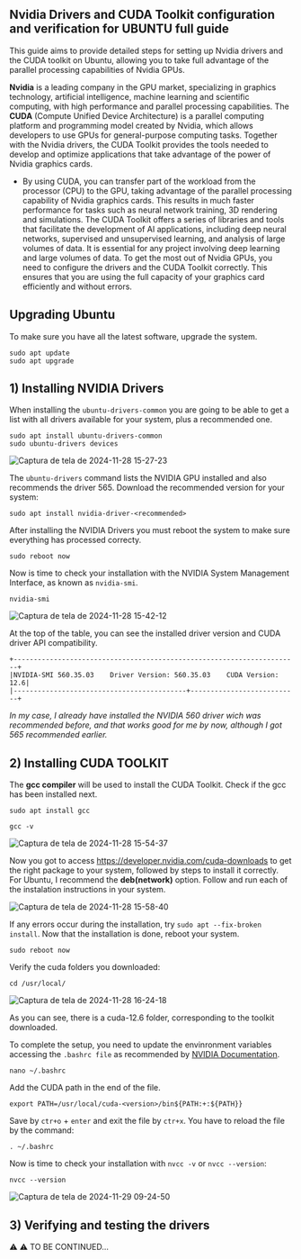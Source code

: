 ## Nvidia Drivers and CUDA Toolkit configuration and verification for UBUNTU full guide

This guide aims to provide detailed steps for setting up Nvidia drivers and the CUDA toolkit on Ubuntu, allowing you to take full advantage of the parallel processing capabilities of Nvidia GPUs.

**Nvidia** is a leading company in the GPU market, specializing in graphics technology, artificial intelligence, machine learning and scientific computing, with high performance and parallel processing capabilities. The **CUDA** (Compute Unified Device Architecture) is a parallel computing platform and programming model created by Nvidia, which allows developers to use GPUs for general-purpose computing tasks. Together with the Nvidia drivers, the CUDA Toolkit provides the tools needed to develop and optimize applications that take advantage of the power of Nvidia graphics cards.


- By using CUDA, you can transfer part of the workload from the processor (CPU) to the GPU, taking advantage of the parallel processing capability of Nvidia graphics cards. This results in much faster performance for tasks such as neural network training, 3D rendering and simulations. The CUDA Toolkit offers a series of libraries and tools that facilitate the development of AI applications, including deep neural networks, supervised and unsupervised learning, and analysis of large volumes of data. It is essential for any project involving deep learning and large volumes of data. To get the most out of Nvidia GPUs, you need to configure the drivers and the CUDA Toolkit correctly. This ensures that you are using the full capacity of your graphics card efficiently and without errors.


## Upgrading Ubuntu
To make sure you have all the latest software, upgrade the system.
~~~
sudo apt update
sudo apt upgrade 
~~~

## 1) Installing NVIDIA Drivers
When installing the `ubuntu-drivers-common` you are going to be able to get a list with all drivers available for your system, plus a recommended one.
~~~
sudo apt install ubuntu-drivers-common
sudo ubuntu-drivers devices
~~~

![Captura de tela de 2024-11-28 15-27-23](https://github.com/user-attachments/assets/85850aa8-7f60-4612-89d7-c6ad3ff06cb7)

The `ubuntu-drivers` command lists the NVIDIA GPU installed and also recommends the driver 565. Download the recommended version for your system:
~~~
sudo apt install nvidia-driver-<recommended>
~~~

After installing the NVIDIA Drivers you must reboot the system to make sure everything has processed correcty.
~~~
sudo reboot now
~~~

Now is time to check your installation with the NVIDIA System Management Interface, as known as `nvidia-smi`. 
~~~
nvidia-smi
~~~
![Captura de tela de 2024-11-28 15-42-12](https://github.com/user-attachments/assets/86643d73-2aef-4afb-92b4-818f18f49035)

At the top of the table, you can see the installed driver version and CUDA driver API compatibility.
~~~
+-----------------------------------------------------------------------+
|NVIDIA-SMI 560.35.03    Driver Version: 560.35.03    CUDA Version: 12.6|
|-------------------------------------------+---------------------------+
~~~
_In my case, I already have installed the NVIDIA 560 driver wich was recommended before, and that works good for me by now, although I got 565 recommended earlier._

## 2) Installing CUDA TOOLKIT
The **gcc compiler** will be used to install the CUDA Toolkit. Check if the gcc has been installed next.
~~~
sudo apt install gcc
~~~
~~~
gcc -v
~~~
![Captura de tela de 2024-11-28 15-54-37](https://github.com/user-attachments/assets/0fb27e8f-b6be-40e9-8981-2b3e82ac9b2c)

Now you got to access https://developer.nvidia.com/cuda-downloads to get the right package to your system, followed by steps to install it correctly. For Ubuntu, I recommend the **deb(network)** option. Follow and run each of the instalation instructions in your system.

![Captura de tela de 2024-11-28 15-58-40](https://github.com/user-attachments/assets/c06c5400-dd68-4651-bc7d-e9992df825e9)

If any errors occur during the installation, try `sudo apt --fix-broken install`. 
Now that the installation is done, reboot your system.
~~~
sudo reboot now
~~~

Verify the cuda folders you downloaded:
~~~
cd /usr/local/
~~~
![Captura de tela de 2024-11-28 16-24-18](https://github.com/user-attachments/assets/292097ed-7f6a-4f99-a235-954fa4c9a2ef)

As you can see, there is a cuda-12.6 folder, corresponding to the toolkit downloaded. 

To complete the setup, you need to update the envinronment variables accessing the `.bashrc file` as recommended by [NVIDIA Documentation](https://docs.nvidia.com/cuda/cuda-installation-guide-linux/index.html#post-installation-actions).
~~~
nano ~/.bashrc
~~~

Add the CUDA path in the end of the file.
~~~
export PATH=/usr/local/cuda-<version>/bin${PATH:+:${PATH}}
~~~
Save by `ctr+o` + `enter` and exit the file by `ctr+x`. You have to reload the file by the command:
~~~
. ~/.bashrc
~~~

Now is time to check your installation with `nvcc -v` or `nvcc --version`:
~~~
nvcc --version
~~~
![Captura de tela de 2024-11-29 09-24-50](https://github.com/user-attachments/assets/68adb96b-4235-404f-8183-a4bc9adff978)

## 3) Verifying and testing the drivers


⚠️ :warning:	TO BE CONTINUED...





